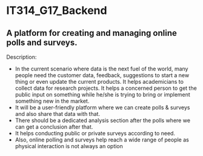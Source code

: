 # IT314_G17_Backend
## A platform for creating and managing online polls and surveys.

Description:
- In the current scenario where data is the next fuel of the world, many people need the customer data, feedback, suggestions to start a new thing or even update the current products. It helps academicians to collect data for research projects. It helps a concerned person to get the public input on something while he/she is trying to bring or implement something new in the market.
- It will be a user-friendly platform where we can create polls & surveys and also share that data with that. 
- There should be a dedicated analysis section after the polls where we can get a conclusion after that.
- It helps conducting public or private surveys according to need.
- Also, online polling and surveys help reach a wide range of people as physical interaction is not always an option
